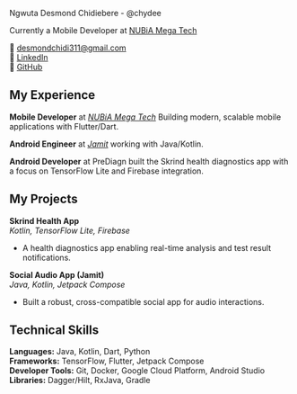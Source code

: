 Ngwuta Desmond Chidiebere - @chydee

Currently a Mobile Developer at [NUBiA Mega Tech](https://nubiatech.co/)

📧 desmondchidi311@gmail.com  
🔗 [LinkedIn](https://linkedin.com/in/ngwuta)  
🐙 [GitHub](https://github.com/chydee)  

## My Experience

**Mobile Developer** at [_NUBiA Mega Tech_](https://nubiatech.co/) Building modern, scalable mobile applications with Flutter/Dart.

**Android Engineer** at [_Jamit_](https://jamit.app/) working with Java/Kotlin.  

**Android Developer** at PreDiagn built the Skrind health diagnostics app with a focus on TensorFlow Lite and Firebase integration.  

## My Projects

**Skrind Health App**  
*Kotlin, TensorFlow Lite, Firebase*  
- A health diagnostics app enabling real-time analysis and test result notifications.

**Social Audio App (Jamit)**  
*Java, Kotlin, Jetpack Compose*  
- Built a robust, cross-compatible social app for audio interactions.

## Technical Skills

**Languages:** Java, Kotlin, Dart, Python  
**Frameworks:** TensorFlow, Flutter, Jetpack Compose  
**Developer Tools:** Git, Docker, Google Cloud Platform, Android Studio  
**Libraries:** Dagger/Hilt, RxJava, Gradle
